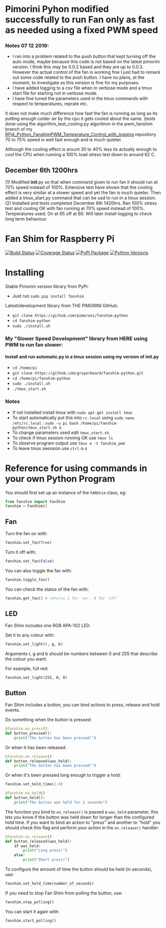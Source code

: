 # Pimorini Pyhon modified successfully to run Fan only as fast as needed using a fixed PWM speed 

### Notes 07 12 2019: 
* I ran into a problem related to the push button that kept turning off the auto mode, maybe because this code is not based on the latest pimorini version.  I think this may be 0.0.2 based and they are up to 0.0.3.  However the actual control of the fan is working fine I just had to remark out some code related to the push button.   I have no plans, at the moment, to investigate as this version is fine for my purposes.
* I have added logging to a csv file when in verbose mode and a tmux start file for starting not in verbose mode.
* I have fine tuned the parameters used in the tmux commands with respect to temperatures, reprate etc.

It does not make much difference how fast the fan is running as long as its putting enough colder air by the cpu it gets cooled about the same. (tests done using the  algorithm_test_cooling.py algoritmm in the pwm_fanshim branch of my [RPi4_Python_FanshimPWM_Temperature_Control_with_logging](https://github.com/grayerbeard/RPi4_Python_FanshimPWM_Temperature_Control_with_logging/tree/pwm_fanshim) repository. 70 to 75% speed is well fast enough and is much quieter.   

Although the cooling effect is arount 30 to 40% less its actually enough to cool the CPU when running a 100% load stress test down to around 62 C.

## December 6th 1200hrs
(1) Modified __init__.py so that when command given to run fan it should run at 70% speed instead of 100%.   Extensive test have shown that the cooling effect is very similar at a slower speed and yet the fan is much quieter.  Then added a tmux_start.py command that can be usd to run in a tmux session.
(2) Installed and tests completed December 6th 1420hrs. Ran 100% stress test and cooling OK with fan running at 70% speed instead of 100%.  Temperatures used; On at 65 off at 60.  Will later install logging to check long term behaviour.


# Fan Shim for Raspberry Pi

[![Build Status](https://travis-ci.com/pimoroni/fanshim-python.svg?branch=master)](https://travis-ci.com/pimoroni/fanshim-python)
[![Coverage Status](https://coveralls.io/repos/github/pimoroni/fanshim-python/badge.svg?branch=master)](https://coveralls.io/github/pimoroni/fanshim-python?branch=master)
[![PyPi Package](https://img.shields.io/pypi/v/fanshim.svg)](https://pypi.python.org/pypi/fanshim)
[![Python Versions](https://img.shields.io/pypi/pyversions/fanshim.svg)](https://pypi.python.org/pypi/fanshim)

# Installing

Stable Pimorini version library from PyPi:

* Just run `sudo pip install fanshim`

Latest/development library from THE PIMORINI GitHub:

* `git clone https://github.com/pimoroni/fanshim-python`
* `cd fanshim-python`
* `sudo ./install.sh`

### My "Slower Speed Development" library from HERE using PWM to run fan slower:

#### Install and run automatic.py in a tmux session using my version of __init__.py
* `cd /home/pi`
* `git clone https://github.com/grayerbeard/fanshim-python.git`
* `cd /home/pi/fanshim-python`
* `sudo ./install.sh`
* `./tmux_start.sh`
### Notes
* If not installed install tmux with `sudo apt-get install tmux`
* To start automatically put this into `rc.local` using `sudo nano /etc/rc.local` : `sudo -u pi bash /home/pi/fanshim-python/tmux_start.sh &`
* To change parameters used edit `tmux_start.sh`.
* To check if tmux session running OK use `tmux ls`
* To observe program output use `tmux a -t fanshim_pwm`
* To leave tmux seession use `ctrl-b` `d`


# Reference for using commands in your own Python Program

You should first set up an instance of the `FANShim` class, eg:

```python
from fanshim import FanShim
fanshim = FanShim()
```

## Fan

Turn the fan on with:

```python
fanshim.set_fan(True)
```

Turn it off with:

```python
fanshim.set_fan(False)
```

You can also toggle the fan with:

```python
fanshim.toggle_fan()
```

You can check the status of the fan with:

```python
fanshim.get_fan() # returns 1 for 'on', 0 for 'off'
```

## LED

Fan Shim includes one RGB APA-102 LED.

Set it to any colour with:

```python
fanshim.set_light(r, g, b)
```

Arguments r, g and b should be numbers between 0 and 255 that describe the colour you want.

For example, full red:

```
fanshim.set_light(255, 0, 0)
```

## Button

Fan Shim includes a button, you can bind actions to press, release and hold events.

Do something when the button is pressed:

```python
@fanshim.on_press()
def button_pressed():
    print("The button has been pressed!")
```

Or when it has been released:

```python
@fanshim.on_release()
def button_released(was_held):
    print("The button has been pressed!")
```

Or when it's been pressed long enough to trigger a hold:

```python
fanshim.set_hold_time(2.0)

@fanshim.on_hold()
def button_held():
    print("The button was held for 2 seconds")
```

The function you bind to `on_release()` is passed a `was_held` parameter,
this lets you know if the button was held down for longer than the configured
hold time. If you want to bind an action to "press" and another to "hold" you
should check this flag and perform your action in the `on_release()` handler:

```python
@fanshim.on_release()
def button_released(was_held):
    if was_held:
        print("Long press!")
    else:
        print("Short press!")
```

To configure the amount of time the button should be held (in seconds), use:

```python
fanshim.set_hold_time(number_of_seconds)
```

If you need to stop Fan Shim from polling the button, use:

```python
fanshim.stop_polling()
```

You can start it again with:

```python
fanshim.start_polling()
```

